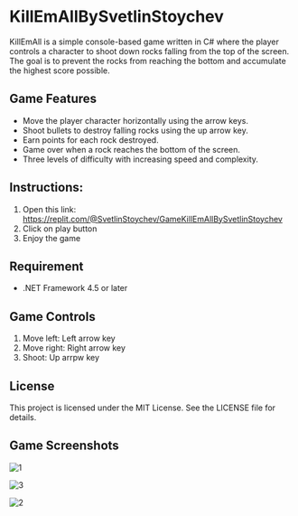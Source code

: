 # KillEmAllBySvetlinStoychev

KillEmAll is a simple console-based game written in C# where the player controls a character to shoot down rocks falling from the top of the screen. The goal is to prevent the rocks from reaching the bottom and accumulate the highest score possible.

## Game Features

- Move the player character horizontally using the arrow keys.
- Shoot bullets to destroy falling rocks using the up arrow key.
- Earn points for each rock destroyed.
- Game over when a rock reaches the bottom of the screen.
- Three levels of difficulty with increasing speed and complexity.

## Instructions:

   1. Open this link: https://replit.com/@SvetlinStoychev/GameKillEmAllBySvetlinStoychev
   2. Click on play button
   3. Enjoy the game


## Requirement

- .NET Framework 4.5 or later

## Game Controls

   1. Move left: Left arrow key
   2. Move right: Right arrow key
   3. Shoot: Up arrpw key
   
## License

This project is licensed under the MIT License. See the LICENSE file for details.

## Game Screenshots

![1](https://github.com/SvetlinStoychev/KillEmAllBySvetlinStoychev/assets/133974226/030d717a-8b19-4942-864d-146b6197ba07)

![3](https://github.com/SvetlinStoychev/KillEmAllBySvetlinStoychev/assets/133974226/74d43db3-3591-41bf-9478-a7c79a1d844c)

![2](https://github.com/SvetlinStoychev/KillEmAllBySvetlinStoychev/assets/133974226/3f7a09fa-561e-442e-9b8c-cc0162a92484)



